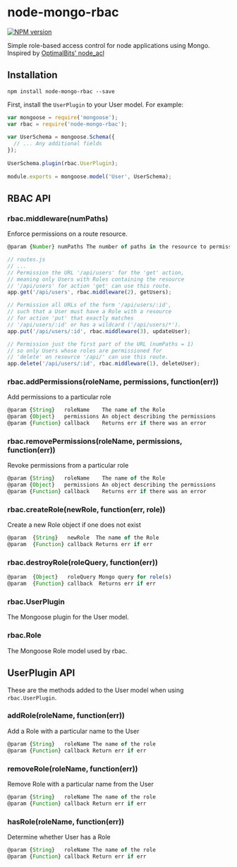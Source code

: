 [npm-stats]: https://nodei.co/npm/node-mongo-rbac.png?compact=true
[npm-url]: https://www.npmjs.org/package/node-mongo-rbac

# node-mongo-rbac
[![NPM version][npm-stats]][npm-url]

Simple role-based access control for node applications using Mongo.
Inspired by [OptimalBits' node_acl](https://github.com/OptimalBits/node_acl)

## Installation
```
npm install node-mongo-rbac --save
```

First, install the `UserPlugin` to your User model. For example:
```js
var mongoose = require('mongoose');
var rbac = require('node-mongo-rbac');
 
var UserSchema = mongoose.Schema({
  // ... Any additional fields
});
 
UserSchema.plugin(rbac.UserPlugin);
 
module.exports = mongoose.model('User', UserSchema);
```

## RBAC API

### rbac.middleware(numPaths)

Enforce permissions on a route resource.

```js
@param {Number} numPaths The number of paths in the resource to permission
```

```js
// routes.js
// ...
// Permission the URL '/api/users' for the 'get' action,
// meaning only Users with Roles containing the resource
// '/api/users' for action 'get' can use this route.
app.get('/api/users', rbac.middleware(2), getUsers);

// Permission all URLs of the form '/api/users/:id',
// such that a User must have a Role with a resource
// for action 'put' that exactly matches
// '/api/users/:id' or has a wildcard ('/api/users/*').
app.put('/api/users/:id', rbac.middleware(3), updateUser);

// Permission just the first part of the URL (numPaths = 1)
// so only Users whose roles are permissioned for
// 'delete' on resource '/api/' can use this route.
app.delete('/api/users/:id', rbac.middleware(1), deleteUser);

```

### rbac.addPermissions(roleName, permissions, function(err))

Add permissions to a particular role

```js
@param {String}   roleName    The name of the Role
@param {Object}   permissions An object describing the permissions
@param {Function} callback    Returns err if there was an error
```

### rbac.removePermissions(roleName, permissions, function(err))

Revoke permissions from a particular role

```js
@param {String}   roleName    The name of the Role
@param {Object}   permissions An object describing the permissions
@param {Function} callback    Returns err if there was an error
```

### rbac.createRole(newRole, function(err, role))

Create a new Role object if one does not exist

```js
@param  {String}   newRole  The name of the Role
@param  {Function} callback Returns err if err
```

### rbac.destroyRole(roleQuery, function(err))

```js
@param  {Object}   roleQuery Mongo query for role(s)
@param  {Function} callback  Returns err if err
```

### rbac.UserPlugin

The Mongoose plugin for the User model.

### rbac.Role

The Mongoose Role model used by rbac.

## UserPlugin API

These are the methods added to the User model when 
using `rbac.UserPlugin`.

### addRole(roleName, function(err))

Add a Role with a particular name to the User

```js
@param {String}   roleName The name of the role
@param {Function} callback Return err if err
```

### removeRole(roleName, function(err))

Remove Role with a particular name from the User

```js
@param {String}   roleName The name of the role
@param {Function} callback Return err if err
```

### hasRole(roleName, function(err))

Determine whether User has a Role

```js
@param {String}   roleName The name of the role
@param {Function} callback Return err if err
```


